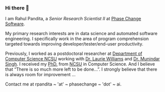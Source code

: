 ### Hi there 👋

I am Rahul Pandita, a _Senior Research Scientist II_ at [Phase Change Software](http://phasechange.ai/).

My primary research interests are in data science and automated software engineering. I specifically work in the area of program comprehension targeted towards improving developer/tester/end-user productivity.


Previously, I worked as a postdoctoral researcher at [Department of Computer Science NCSU](http://www.csc.ncsu.edu/) working with [Dr. Laurie Williams](http://collaboration.csc.ncsu.edu/laurie/) and [Dr. Munindar Singh](http://www.csc.ncsu.edu/faculty/mpsingh/).
I received my [PhD.](rahulpandita.github.io/files/diploma.pdf) from [NCSU](http://www.csc.ncsu.edu/) in Computer Science.
And I believe that “There is so much more left to be done...”. 
I strongly believe that there is always room for improvement ...

Contact me at rpandita ~ 'at' ~ phasechange ~ 'dot' ~ ai.

<!--
**rahulpandita/rahulpandita** is a ✨ _special_ ✨ repository because its `README.md` (this file) appears on your GitHub profile.

Here are some ideas to get you started:

- 🔭 I’m currently working on ...
- 🌱 I’m currently learning ...
- 👯 I’m looking to collaborate on ...
- 🤔 I’m looking for help with ...
- 💬 Ask me about ...
- 📫 How to reach me: ...
- 😄 Pronouns: ...
- ⚡ Fun fact: ...
-->

